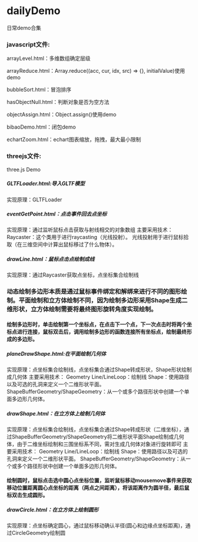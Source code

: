 # dailyDemo
日常demo合集
### javascript文件:

arrayLevel.html：多维数组确定层级

arrayReduce.html：Array.reduce((acc, cur, idx, src) => {}, initialValue)使用demo

bubbleSort.html：冒泡排序

hasObjectNull.html：判断对象是否为空方法

objectAssign.html：Object.assign()使用demo

bibaoDemo.html：闭包demo

echartZoom.html：echart图表缩放，拖拽，最大最小限制

### threejs文件: 
three.js Demo

##### GLTFLoader.html:导入GLTF模型
实现原理：GLTFLoader

##### eventGetPoint.html：点击事件回去点坐标
实现原理：通过监听鼠标点击获取与射线相交的对象数组
主要采用技术：Raycaster：这个类用于进行raycasting（光线投射）。 光线投射用于进行鼠标拾取（在三维空间中计算出鼠标移过了什么物体）。

##### drawLine.html：鼠标点击点绘制成线
实现原理：通过Raycaster获取点坐标，点坐标集合绘制线


### 动态绘制多边形本质是通过鼠标事件绑定和解绑来进行不同的图形绘制。平面绘制和立方体绘制不同，因为绘制多边形采用Shape生成二维形状，立方体绘制需要将最终图形旋转角度实现绘制。

#### 绘制多边形时，单击绘制第一个坐标点，在点击下一个点，下一次点击时将两个坐标点进行连接，鼠标双击后，调用绘制多边形的函数连接所有坐标点，绘制最终形成的多边形。
##### planeDrawShape.html:在平面绘制几何体
实现原理：点坐标集合绘制线，点坐标集合通过Shape转成形状，Shape形状绘制成几何体
主要采用技术：
Geometry
Line/LineLoop：绘制线
Shape：使用路径以及可选的孔洞来定义一个二维形状平面。
ShapeBufferGeometry/ShapeGeometry：从一个或多个路径形状中创建一个单面多边形几何体。

##### drawShape.html：在立方体上绘制几何体
实现原理：点坐标集合绘制线，点坐标集合通过Shape转成形状（二维坐标），通过ShapeBufferGeometry/ShapeGeometry将二维形状平面Shape绘制成几何体，由于二维坐标绘制和三围坐标系不同，需对生成几何体对象进行旋转即可
主要采用技术：
Geometry
Line/LineLoop：绘制线
Shape：使用路径以及可选的孔洞来定义一个二维形状平面。
ShapeBufferGeometry/ShapeGeometry：从一个或多个路径形状中创建一个单面多边形几何体。

#### 绘制圆时，鼠标点击选中圆心点坐标位置，监听鼠标移动mousemove事件来获取移动位置距离圆心点坐标的距离（两点之间距离），将该距离作为圆半径，最后鼠标双击生成圆形。
##### drawCircle.html：在立方体上绘制圆形
实现原理：点坐标确定圆心，通过鼠标移动确认半径(圆心和边缘点坐标距离)，通过CircleGeometry绘制圆
